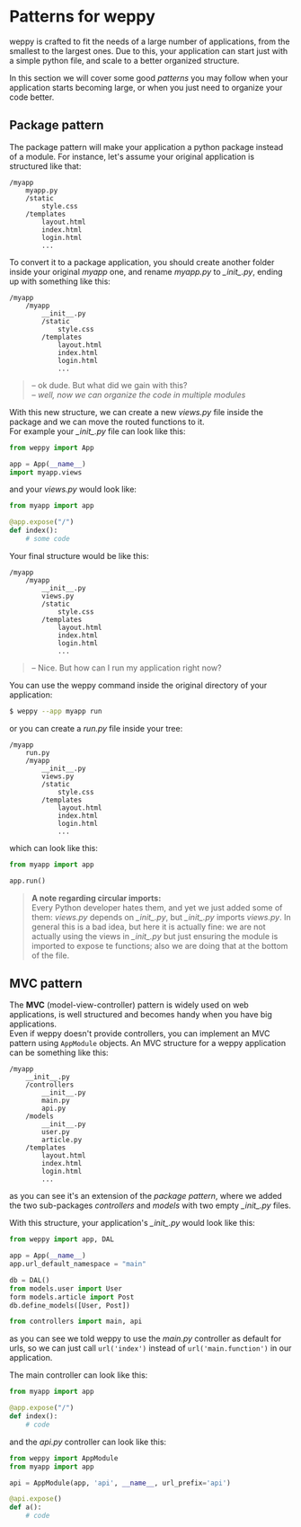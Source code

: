 Patterns for weppy
==================

weppy is crafted to fit the needs of a large number of applications, from the smallest to the largest ones. Due to this, your application can start just with a simple python file, and scale to a better organized structure.

In this section we will cover some good *patterns* you may follow when your application starts becoming large, or when you just need to organize your code better.

Package pattern
---------------

The package pattern will make your application a python package instead of a module. For instance, let's assume your original application is structured like that:

```
/myapp
    myapp.py
    /static
        style.css
    /templates
        layout.html
        index.html
        login.html
        ...
```

To convert it to a package application, you should create another folder inside your original *myapp* one, and rename *myapp.py* to *\__init__.py*, ending up with something like this:

```
/myapp
    /myapp
        __init__.py
        /static
            style.css
        /templates
            layout.html
            index.html
            login.html
            ...
```

> – ok dude. But what did we gain with this?   
> – *well, now we can organize the code in multiple modules*

With this new structure, we can create a new *views.py* file inside the package and we can move the routed functions to it.   
For example your *\__init__.py* file can look like this:

```python
from weppy import App

app = App(__name__)
import myapp.views
```

and your *views.py* would look like:

```python
from myapp import app

@app.expose("/")
def index():
    # some code
```

Your final structure would be like this:

```
/myapp
    /myapp
        __init__.py
        views.py
        /static
            style.css
        /templates
            layout.html
            index.html
            login.html
            ...
```

> – Nice. But how can I run my application right now?

You can use the weppy command inside the original directory of your application:

```bash
$ weppy --app myapp run
```

or you can create a *run.py* file inside your tree:

```
/myapp
    run.py
    /myapp
        __init__.py
        views.py
        /static
            style.css
        /templates
            layout.html
            index.html
            login.html
            ...
```

which can look like this:

```python
from myapp import app

app.run()
```

> **A note regarding circular imports:**   
> Every Python developer hates them, and yet we just added some of them: *views.py* depends on *\__init\__.py*, but *\__init\__.py* imports *views.py*. In general this is a bad idea, but here it is actually fine: we are not actually using the views in *\__init\__.py* but just ensuring the module is imported to expose te functions; also we are doing that at the bottom of the file.

MVC pattern
-----------
The **MVC** (model-view-controller) pattern is widely used on web applications, is well structured and becomes handy when you have big applications.   
Even if weppy doesn't provide controllers, you can implement an MVC pattern using `AppModule` objects. An MVC structure for a weppy application can be something like this:

```
/myapp
    __init__.py
    /controllers
        __init__.py
        main.py
        api.py
    /models
        __init__.py
        user.py
        article.py
    /templates
        layout.html
        index.html
        login.html
        ...
```

as you can see it's an extension of the *package pattern*, where we added the two sub-packages *controllers* and *models* with two empty *\__init__.py* files.

With this structure, your application's *\__init__.py* would look like this:

```python
from weppy import app, DAL

app = App(__name__)
app.url_default_namespace = "main"

db = DAL()
from models.user import User
form models.article import Post
db.define_models([User, Post])

from controllers import main, api
```

as you can see we told weppy to use the *main.py* controller as default for urls, so we can just call `url('index')` instead of `url('main.function')` in our application.

The main controller can look like this:

```python
from myapp import app

@app.expose("/")
def index():
    # code
```

and the *api.py* controller can look like this:

```python
from weppy import AppModule
from myapp import app

api = AppModule(app, 'api', __name__, url_prefix='api')

@api.expose()
def a():
    # code
```

